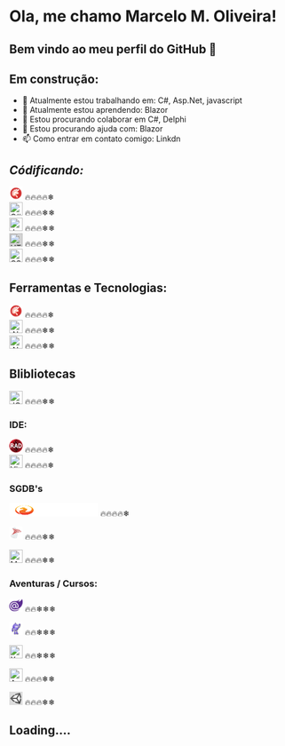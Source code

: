 # Ola, me chamo Marcelo M. Oliveira!
## Bem vindo ao meu perfil do GitHub 👋

## Em construção:
- 🔭 Atualmente estou trabalhando em: C#, Asp.Net, javascript
- 🌱 Atualmente estou aprendendo: Blazor
- 👯 Estou procurando colaborar em C#, Delphi
- 🤔 Estou procurando ajuda com: Blazor
- 📫 Como entrar em contato comigo: Linkdn


<link rel="stylesheet" href="https://cdn.jsdelivr.net/gh/devicons/devicon@v2.15.1/devicon.min.css">         

## _Códificando:_
  <img src="https://github.com/marcel0liveira/marcel0liveira/blob/main/icons8-delphi.svg" width="24" height="24" title="Delphi 7, XE"/> 🔥🔥🔥🔥❄  
  <img src="https://cdn.jsdelivr.net/gh/devicons/devicon/icons/csharp/csharp-original.svg" width="24" height="24" title="C#"/> 🔥🔥🔥❄❄  
  <img src="https://cdn.jsdelivr.net/gh/devicons/devicon/icons/javascript/javascript-original.svg" width="24" height="24" title="Javascript"/> 🔥🔥🔥❄❄  
  <img src="https://cdn.jsdelivr.net/gh/devicons/devicon/icons/html5/html5-original-wordmark.svg" width="24" height="24" title="HTML5" style="background-color: lightgray"/> 🔥🔥🔥❄❄  
  <img src="https://cdn.jsdelivr.net/gh/devicons/devicon/icons/css3/css3-original-wordmark.svg" width="24" height="24" title="CSS"/> 🔥🔥🔥❄❄  


## Ferramentas e Tecnologias:
  <img src="https://github.com/marcel0liveira/marcel0liveira/blob/main/icons8-delphi.svg" width="24" height="24" title="Delphi 7, XE"/> 🔥🔥🔥🔥❄  
  <img src="https://cdn.jsdelivr.net/gh/devicons/devicon/icons/dot-net/dot-net-original.svg" width="24" height="24" title=".NET"/> 🔥🔥🔥❄❄  
  <img src="https://cdn.jsdelivr.net/gh/devicons/devicon/icons/dotnetcore/dotnetcore-original.svg" width="24" height="24" title=".NET Core"/> 🔥🔥🔥❄❄ 


## Blibliotecas
  <img src="https://cdn.jsdelivr.net/gh/devicons/devicon/icons/jquery/jquery-plain-wordmark.svg" width="24" height="24" Title="JQuery"/> 🔥🔥🔥❄❄ 

          
### IDE:
  <img src="https://github.com/marcel0liveira/marcel0liveira/blob/main/rad-studio-logo-128.webp" width="24" height="24" title="RAD Studio"/> 🔥🔥🔥🔥❄  
  <img src="https://cdn.jsdelivr.net/gh/devicons/devicon/icons/visualstudio/visualstudio-plain.svg" width="24" height="24" title="Visual Studio"/> 🔥🔥🔥🔥❄    


### SGDB's
  <img src="https://github.com/marcel0liveira/marcel0liveira/blob/main/firebird.png" width="160" height="24" title="FIREBIRD"/> 🔥🔥🔥🔥❄
  
  <img src="https://github.com/marcel0liveira/marcel0liveira/blob/main/icons8-microsoft-sql-server.svg" width="24" height="24" style="background-color: lightgray" title="SQL Server"/> 🔥🔥🔥❄❄
  
  <img src="https://cdn.jsdelivr.net/gh/devicons/devicon/icons/mysql/mysql-original.svg" width="24" height="24" title="MySQL"/> 🔥🔥🔥❄❄  


### Aventuras / Cursos:
<img src="https://github.com/marcel0liveira/marcel0liveira/blob/main/R.png" width="24" height="24" title="BLAZOR"/> 🔥🔥❄❄❄

<img src="https://github.com/marcel0liveira/marcel0liveira/blob/main/shadow-1024x935.png" width="24" height="24" title="MAUI"/> 🔥🔥❄❄❄

<img src="https://cdn.jsdelivr.net/gh/devicons/devicon/icons/xamarin/xamarin-original.svg" width="24" height="24" title="Xamarim"/> 🔥🔥❄❄❄

<img src="https://cdn.jsdelivr.net/gh/devicons/devicon/icons/azure/azure-original.svg" width="24" height="24" title="Azure"/> 🔥🔥🔥❄❄

<img src="https://github.com/marcel0liveira/marcel0liveira/blob/main/icons8-unidade.svg" width="24" height="24" style="background-color: lightgray" title="Unity"/> 🔥🔥🔥❄❄

          
  
            
## Loading....



<!--
### ...Loading, Olá 👋
**marcel0liveira/marcel0liveira** is a ✨ _special_ ✨ repository because its `README.md` (this file) appears on your GitHub profile.

Here are some ideas to get you started:

- 🔭 I’m currently working on ...
- 🌱 I’m currently learning ...
- 👯 I’m looking to collaborate on ...
- 🤔 I’m looking for help with ...
- 💬 Ask me about ...
- 📫 How to reach me: ...
- 😄 Pronouns: ...
- ⚡ Fun fact: ...
-->
